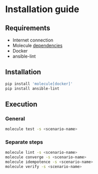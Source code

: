 # Installation guide

## Requirements

- Internet connection
- Molecule [dependencies](https://molecule.readthedocs.io/en/latest/installation.html)
- Docker
- ansible-lint

## Installation

```bash
pip install 'molecule[docker]'
pip install ansible-lint
```

## Execution

### General

```bash
molecule test -s <scenario-name>
```

### Separate steps

```bash
molecule lint -s <scenario-name>
molecule converge -s <scenario-name>
molecule idempotence -s <scenario-name>
molecule verify -s <scenario-name>
```
